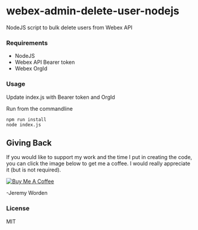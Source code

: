 # webex-admin-delete-user-nodejs
NodeJS script to bulk delete users from Webex API

### Requirements

* NodeJS
* Webex API Bearer token
* Webex OrgId

### Usage

Update index.js with Bearer token and OrgId

Run from the commandline

```
npm run install
node index.js
```

## Giving Back

If you would like to support my work and the time I put in creating the code, you can click the image below to get me a coffee. I would really appreciate it (but is not required).

[![Buy Me A Coffee](https://www.buymeacoffee.com/assets/img/custom_images/black_img.png)](https://www.buymeacoffee.com/automatebldrs)

-Jeremy Worden

### License

MIT

